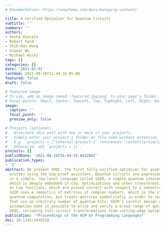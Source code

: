 ```yaml
---
# Documentation: https://wowchemy.com/docs/managing-content/

title: A Verified Optimizer for Quantum Circuits
subtitle: ''
summary: ''
authors:
- Kesha Hietala
- Robert Rand
- Shih-Han Hung
- Xiaodi Wu
- Michael Hicks
tags: []
categories: []
date: '2021-01-01'
lastmod: 2021-08-16T11:44:16-05:00
featured: false
draft: false

# Featured image
# To use, add an image named `featured.jpg/png` to your page's folder.
# Focal points: Smart, Center, TopLeft, Top, TopRight, Left, Right, BottomLeft, Bottom, BottomRight.
image:
  caption: ''
  focal_point: ''
  preview_only: false

# Projects (optional).
#   Associate this post with one or more of your projects.
#   Simply enter your project's folder or file name without extension.
#   E.g. `projects = ["internal-project"]` references `content/project/deep-learning/index.md`.
#   Otherwise, set `projects = []`.
projects: []
publishDate: '2021-08-16T16:44:16.843280Z'
publication_types:
- '2'
abstract: We present VOQC, the first fully verified optimizer for quantum circuits,
  written using the Coq proof assistant. Quantum circuits are expressed as programs
  in a simple, low-level language called SQIR, a simple quantum intermediate representation,
  which is deeply embedded in Coq. Optimizations and other transformations are expressed
  as Coq functions, which are proved correct with respect to a semantics of SQIR programs.
  SQIR uses a semantics of matrices of complex numbers, which is the standard for
  quantum computation, but treats matrices symbolically in order to reason about programs
  that use an arbitrary number of quantum bits. SQIR's careful design and our provided
  automation make it possible to write and verify a broad range of optimizations in
  VOQC, including full-circuit transformations from cutting-edge optimizers.
publication: '*Proceedings of the ACM on Programming Languages*'
doi: 10.1145/3434318
---
```

